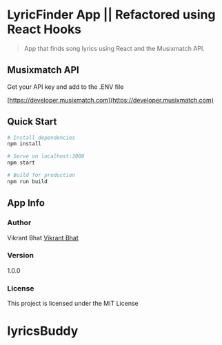 # LyricFinder App || Refactored using React Hooks

> App that finds song lyrics using React and the Musixmatch API.

## Musixmatch API

Get your API key and add to the .ENV file

[https://developer.musixmatch.com](https://developer.musixmatch.com)

## Quick Start

```bash
# Install dependencies
npm install

# Serve on localhost:3000
npm start

# Build for production
npm run build
```

## App Info

### Author

Vikrant Bhat
[Vikrant Bhat](https://www.youtube.com/watch?v=6E4RoaGKCvY&list=PLPXR5c0kwv3FX8urLzWiSpYm9cqSSOVsN&index=17)

### Version

1.0.0

### License

This project is licensed under the MIT License

# lyricsBuddy
